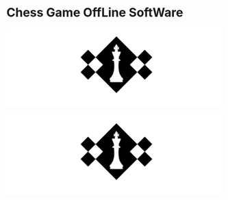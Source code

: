 # Chess Game OffLine SoftWare


![picture_chess](chess.png)


<img src="chess.png"
     alt="picture_chess"
     style="float: left; margin-right: 10px;" />